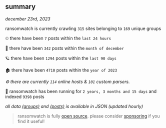 
## summary
_december 23rd, 2023_

ransomwatch is currently crawling `315` sites belonging to `169` unique groups

⏲ there have been `7` posts within the `last 24 hours`

🦈 there have been `342` posts within the `month of december`

🪐 there have been `1294` posts within the `last 90 days`

🏚 there have been `4710` posts within the `year of 2023`

_⚙️ there are currently `114` online hosts & `101` custom parsers._

🦕 ransomwatch has been running for `2 years, 3 months and 15 days` and indexed `9398` posts

_all data  [(groups)](http://ransomwhat.telemetry.ltd/groups) and [(posts)](http://ransomwhat.telemetry.ltd/posts) is available in JSON (updated hourly)_

> ransomwatch is fully [open source](https://github.com/joshhighet/ransomwatch#ransomwatch--). please consider [sponsoring](https://github.com/sponsors/joshhighet) if you find it useful!
